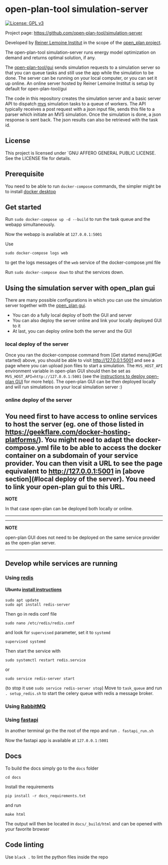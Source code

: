 # open-plan-tool simulation-server

[![License: GPL v3](https://img.shields.io/badge/License-GPLv3-blue.svg)](https://www.gnu.org/licenses/gpl-3.0)

Project page:
https://github.com/open-plan-tool/simulation-server

Developed by [Reiner Lemoine Institut](https://reiner-lemoine-institut.de/en/) in the scope of the [open_plan project](https://reiner-lemoine-institut.de/en/open-plan-bottom-up-energy-transition/).

The open-plan-tool simulation-server runs energy model optimization on demand and returns optimal solution, if any. 

The [open-plan-tool/gui](https://github.com/open-plan-tool/gui) sends simulation requests to a simulation server so that you can queue tasks and still use the app while the simulation to be done. The server can be running on your local computer, or you can set it up online. An online server hosted by Reiner Lemoine Institut is setup by default for open-plan-tool/gui


The code in this repository creates the simulation server and a basic server API to dispatch [mvs](https://github.com/rl-institut/multi-vector-simulator) simulation tasks to a queue of workers.
The API typically receives a post request with a json input file, sends this file to a parser which
initiate an MVS simulation. Once the simulation is done, a json response is sent back. The json results can also be retrieved with the task id.

## License

This project is licensed under `GNU AFFERO GENERAL PUBLIC LICENSE. See the LICENSE file for details.

## Prerequisite

You need to be able to run `docker-compose` commands, the simpler might be to install [docker desktop](https://www.docker.com/products/docker-desktop/)

## Get started

Run `sudo docker-compose up -d --build` to run the task queue and the webapp simultaneously.

Now the webapp is available at `127.0.0.1:5001`

Use

    sudo docker-compose logs web

to get the logs messages of the `web` service of the docker-compose.yml file


Run `sudo docker-compose down` to shut the services down.

## Using the simulation server with open_plan gui

There are many possible configurations in which you can use the simulation server together with the [open_plan gui](https://github.com/open-plan-tool). 

 - You can do a fully local deploy of both the GUI and server
 - You can also deploy the server online and link your locally deployed GUI to it
 - At last, you can deploy online both the server and the GUI

### local deploy of the server

Once you ran the docker-compose command from [Get started menu](#Get started) above,
you should be able to visit http://127.0.0.1:5001 and see a page where you can upload json files to start a simulation. 
The `MVS_HOST_API` environment variable in open-plan GUI should then be set as `MVS_HOST_API=http://127.0.0.1:5001` (see the [instructions to deploy open-plan GUI](https://github.com/open-plan-tool/gui#deploy-locally-using-and-using-our-open-plan-mvs-server) for more help).
The open-plan GUI can be then deployed locally and will run simulations on your local simulation server :)

### online deploy of the server

You need first to have access to online services to host the server (eg. one of those listed in https://geekflare.com/docker-hosting-platforms/). 
You might need to adapt the docker-compose.yml file to be able to access the docker container on a subdomain of your service provider. 
You can then visit a URL to see the page equivalent to http://127.0.0.1:5001 in [above section](#local deploy of the server). 
You need to link your open-plan gui to this URL.
---
**NOTE**

In that case open-plan can be deployed both locally or online.

---

---
**NOTE**

open-plan GUI does not need to be deployed on the same service provider as the open-plan server.

---

## Develop while services are running

### Using [redis](https://redis.io/documentation)

#### Ubuntu [install instructions](https://www.digitalocean.com/community/tutorials/how-to-install-and-secure-redis-on-ubuntu-18-04)

    sudo apt update
    sudo apt install redis-server

Then go in redis conf file

    sudo nano /etc/redis/redis.conf

and look for `supervised` parameter, set it to `systemd`

    supervised systemd


Then start the service with

    sudo systemctl restart redis.service

or

    sudo service redis-server start

(to stop it use `sudo service redis-server stop`)
Move to `task_queue` and run `. setup_redis.sh` to start the celery queue with redis a message
 broker.

### Using [RabbitMQ](https://www.rabbitmq.com/getstarted.html)

### Using [fastapi](https://fastapi.tiangolo.com/)

In another terminal go the the root of the repo and run `. fastapi_run.sh`

Now the fastapi app is available at `127.0.0.1:5001`


## Docs

To build the docs simply go to the `docs` folder

    cd docs

Install the requirements

    pip install -r docs_requirements.txt

and run

    make html

The output will then be located in `docs/_build/html` and can be opened with your favorite browser

## Code linting

Use `black .` to lint the python files inside the repo

